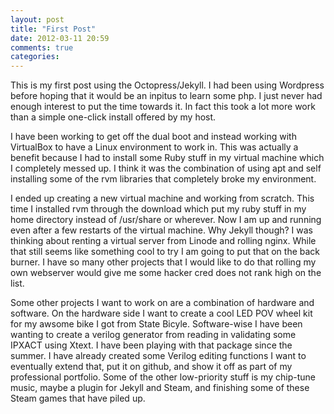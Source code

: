 ```yaml
---
layout: post
title: "First Post"
date: 2012-03-11 20:59
comments: true
categories: 
---
```


This is my first post using the Octopress/Jekyll. I had been using Wordpress before hoping that it would be an inpitus to learn some php. I just never had enough interest to put the time towards it. In fact this took a lot more work than a simple one-click install offered by my host.

I have been working to get off the dual boot and instead working with VirtualBox to have a Linux environment to work in. This was actually a benefit because I had to install some Ruby stuff in my virtual machine which I completely messed up. I think it was the combination of using apt and self installing some of the rvm libraries that completely broke my environment.

I ended up creating a new virtual machine and working from scratch. This time I installed rvm through the download which put my ruby stuff in my home directory instead of /usr/share or wherever. Now I am up and running even after a few restarts of the virtual machine. Why Jekyll though? I was thinking about renting a virtual server from Linode and rolling nginx. While that still seems like something cool to try I am going to put that on the back burner. I have so many other projects that I would like to do that rolling my own webserver would give me some hacker cred does not rank high on the list.

Some other projects I want to work on are a combination of hardware and software. On the hardware side I want to create a cool LED POV wheel kit for my awsome bike I got from State Bicyle. Software-wise I have been wanting to create a verilog generator from reading in validating some IPXACT using Xtext. I have been playing with that package since the summer. I have already created some Verilog editing functions I want to eventually extend that, put it on github, and show it off as part of my professional portfolio. Some of the other low-priority stuff is my chip-tune music, maybe a plugin for Jekyll and Steam, and finishing some of these Steam games that have piled up.
